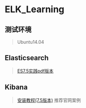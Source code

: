 # ELK_Learning
## 测试环境
> Ubuntu14.04
## Elasticsearch
> [ES7.5实践pdf版本](https://github.com/sdcwlfx/ELK_Learning/blob/master/ES7.5%E5%AE%9E%E8%B7%B5.pdf)
## Kibana
> [安装教程(7.5版本)](https://blog.csdn.net/m0_38052384/article/details/103860871?ops_request_misc=%257B%2522request%255Fid%2522%253A%2522161822114216780269811590%2522%252C%2522scm%2522%253A%252220140713.130102334.pc%255Fblog.%2522%257D&request_id=161822114216780269811590&biz_id=0&utm_medium=distribute.pc_search_result.none-task-blog-2~blog~first_rank_v2~rank_v29-1-103860871.nonecase&utm_term=Kibana)
>   推荐官网案例
